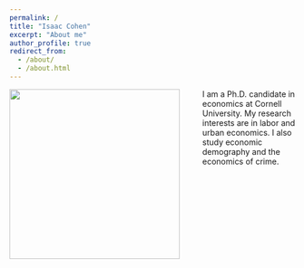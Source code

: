 ```yaml
---
permalink: /
title: "Isaac Cohen"
excerpt: "About me"
author_profile: true
redirect_from: 
  - /about/
  - /about.html
---
```


<img align="left" style="float: left; margin: 0 40px 0 0" width="300" src="/images/inc-headshot-wide.jpg" id = "hp"/>

I am a Ph.D. candidate in economics at Cornell University. My research interests are in labor and urban economics. I also study economic demography and the economics of crime.

 
